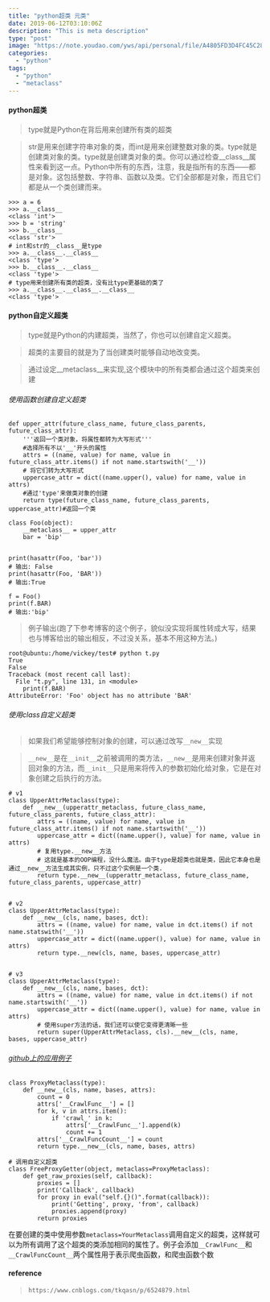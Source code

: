 ```yaml
---
title: "python超类 元类"
date: 2019-06-12T03:10:06Z
description: "This is meta description"
type: "post"
image: "https://note.youdao.com/yws/api/personal/file/A4805FD3D4FC45C28FFFC30E95BF4C1A?method=download&shareKey=10e1d28d2d230f120165cb901aa3ea1a"
categories:
  - "python"
tags:
  - "python"
  - "metaclass"
---
```


#### python超类

>type就是Python在背后用来创建所有类的超类

>str是用来创建字符串对象的类，而int是用来创建整数对象的类。type就是创建类对象的类。type就是创建类对象的类。你可以通过检查__class__属性来看到这一点。Python中所有的东西，注意，我是指所有的东西——都是对象。这包括整数、字符串、函数以及类。它们全部都是对象，而且它们都是从一个类创建而来。

```
>>> a = 6
>>> a.__class__
<class 'int'>
>>> b = 'string'
>>> b.__class__
<class 'str'>
# int和str的__class__是type
>>> a.__class__.__class__
<class 'type'>
>>> b.__class__.__class__
<class 'type'>
# type用来创建所有类的超类，没有比type更基础的类了
>>> a.__class__.__class__.__class__
<class 'type'>
```

#### python自定义超类

>type就是Python的内建超类，当然了，你也可以创建自定义超类。

>超类的主要目的就是为了当创建类时能够自动地改变类。

>通过设定__metaclass__来实现,这个模块中的所有类都会通过这个超类来创建

###### 使用函数创建自定义超类

```
def upper_attr(future_class_name, future_class_parents, future_class_attr):
    '''返回一个类对象，将属性都转为大写形式'''
    #选择所有不以'__'开头的属性
    attrs = ((name, value) for name, value in future_class_attr.items() if not name.startswith('__'))
    # 将它们转为大写形式
    uppercase_attr = dict((name.upper(), value) for name, value in attrs)
    #通过'type'来做类对象的创建
    return type(future_class_name, future_class_parents, uppercase_attr)#返回一个类

class Foo(object):
    __metaclass__ = upper_attr
    bar = 'bip'


print(hasattr(Foo, 'bar'))
# 输出: False
print(hasattr(Foo, 'BAR'))
# 输出:True
 
f = Foo()
print(f.BAR)
# 输出:'bip'
```

>例子输出(跑了下参考博客的这个例子，貌似没实现将属性转成大写，结果也与博客给出的输出相反，不过没关系，基本不用这种方法。)

```
root@ubuntu:/home/vickey/test# python t.py 
True
False
Traceback (most recent call last):
  File "t.py", line 131, in <module>
    print(f.BAR)
AttributeError: 'Foo' object has no attribute 'BAR'
```

###### 使用class自定义超类

>如果我们希望能够控制对象的创建，可以通过改写`__new__`实现

>`__new__`是在`__init__`之前被调用的类方法，`__new__`是用来创建对象并返回对象的方法，而`__init__`只是用来将传入的参数初始化给对象，它是在对象创建之后执行的方法。

```
# v1
class UpperAttrMetaclass(type):
    def __new__(upperattr_metaclass, future_class_name, future_class_parents, future_class_attr):
        attrs = ((name, value) for name, value in future_class_attr.items() if not name.startswith('__'))
        uppercase_attr = dict((name.upper(), value) for name, value in attrs)
        # 复用type.__new__方法
        # 这就是基本的OOP编程，没什么魔法。由于type是超类也就是类，因此它本身也是通过__new__方法生成其实例，只不过这个实例是一个类.
        return type.__new__(upperattr_metaclass, future_class_name, future_class_parents, uppercase_attr)


# v2
class UpperAttrMetaclass(type):
    def __new__(cls, name, bases, dct):
        attrs = ((name, value) for name, value in dct.items() if not name.statswith('__'))
        uppercase_attr = dict((name.upper(), value) for name, value in attrs)
        return type.__new(cls, name, bases, uppercase_attr)


# v3
class UpperAttrMetaclass(type):
    def __new__(cls, name, bases, dct):
        attrs = ((name, value) for name, value in dct.items() if not name.startswith('__'))
        uppercase_attr = dict((name.upper(), value) for name, value in attrs)
        # 使用super方法的话，我们还可以使它变得更清晰一些
        return super(UpperAttrMetaclass, cls).__new__(cls, name, bases, uppercase_attr)
```

###### [github上的应用例子](https://github.com/Germey/ProxyPool/blob/master/proxypool/getter.py)

```
class ProxyMetaclass(type):
    def __new__(cls, name, bases, attrs):
        count = 0
        attrs['__CrawlFunc__'] = []
        for k, v in attrs.item():
            if 'crawl_' in k:
                attrs['__CrawlFunc__'].append(k)
                count += 1
        attrs['__CrawlFuncCount__'] = count
        return type.__new__(cls, name, bases, attrs)

# 调用自定义超类
class FreeProxyGetter(object, metaclass=ProxyMetaclass):
    def get_raw_proxies(self, callback):
        proxies = []
        print('Callback', callback)
        for proxy in eval("self.{}()".format(callback)):
            print('Getting', proxy, 'from', callback)
            proxies.append(proxy)
        return proxies
```

在要创建的类中使用参数`metaclass=YourMetaclass`调用自定义的超类，这样就可以为所有调用了这个超类的类添加相同的属性了。例子会添加`__CrawlFunc__`和`__CrawlFuncCount__`两个属性用于表示爬虫函数，和爬虫函数个数

#### reference

>`https://www.cnblogs.com/tkqasn/p/6524879.html`
